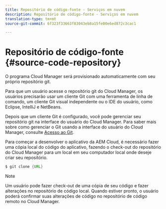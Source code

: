```yaml
---
title: Repositório de código-fonte - Serviços em nuvem
description: Repositório de código-fonte - Serviços em nuvem
translation-type: tm+mt
source-git-commit: 6f323f33663f83043eb8a15fe00e6ed872c3cac1

---
```



# Repositório de código-fonte {#source-code-repository}

O programa Cloud Manager será provisionado automaticamente com seu próprio repositório git.

Para que um usuário acesse o repositório git do Cloud Manager, os usuários precisarão usar um cliente Git com uma ferramenta de linha de comando, um cliente Git visual independente ou o IDE do usuário, como Eclipse, IntelliJ e NetBeans.

Depois que um cliente Git é configurado, você pode gerenciar seu repositório git na interface do usuário do Cloud Manager. Para saber mais sobre como gerenciar o Git usando a interface do usuário do Cloud Manager, consulte [Acesso ao Git](/help/implementing/cloud-manager/accessing-git.md).

Para começar a desenvolver o aplicativo da AEM Cloud, é necessário fazer uma cópia local do código do aplicativo, fazendo o check-out do repositório do Cloud Manager para um local em seu computador local onde deseje criar seu repositório.

```java
$ git clone {URL}
```

> [!NOTE]
> Um usuário pode fazer check-out de uma cópia de seu código e fazer alterações no repositório de código local. Quando estiver pronto, o usuário poderá confirmar suas alterações de código no repositório de código remoto no Cloud Manager.
